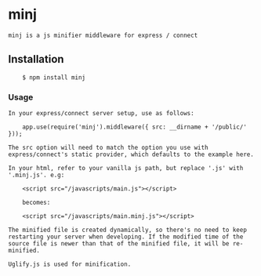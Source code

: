 # minj
	
	minj is a js minifier middleware for express / connect

## Installation

		$ npm install minj

### Usage

	In your express/connect server setup, use as follows:

		app.use(require('minj').middleware({ src: __dirname + '/public/' }));

	The src option will need to match the option you use with express/connect's static provider, which defaults to the example here.

	In your html, refer to your vanilla js path, but replace '.js' with '.minj.js'. e.g:
		
		<script src="/javascripts/main.js"></script>
		
		becomes:

		<script src="/javascripts/main.minj.js"></script>

	The minified file is created dynamically, so there's no need to keep restarting your server when developing. If the modified time of the source file is newer than that of the minified file, it will be re-minified.
	
	Uglify.js is used for minification.
